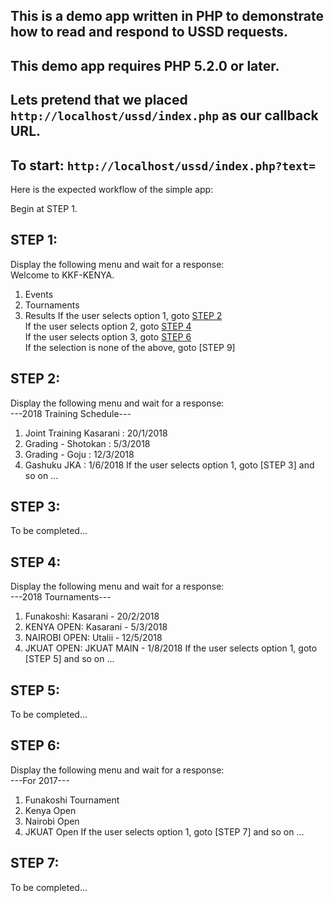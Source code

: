 ## This is a demo app written in PHP to demonstrate how to read and respond to USSD requests.
## This demo app requires PHP 5.2.0 or later.

## Lets pretend that we placed ```http://localhost/ussd/index.php``` as our callback URL.

## To start: ```http://localhost/ussd/index.php?text=```

Here is the expected workflow of the simple app:

Begin at STEP 1.

## STEP 1:

Display the following menu and wait for a response:  
Welcome to KKF-KENYA.  
1. Events 
2. Tournaments 
3. Results 
If the user selects option 1, goto [STEP 2](#step-2)  
If the user selects option 2, goto [STEP 4](#step-4)  
If the user selects option 3, goto [STEP 6](#step-6)  
If the selection is none of the above, goto [STEP 9]

## STEP 2:

Display the following menu and wait for a response:  
---2018 Training Schedule--- 
1. Joint Training Kasarani : 20/1/2018 
2. Grading - Shotokan : 5/3/2018  
3. Grading - Goju : 12/3/2018  
4. Gashuku JKA : 1/6/2018
If the user selects option 1, goto [STEP 3] and so on ...

## STEP 3:

To be completed...

## STEP 4:

Display the following menu and wait for a response:  
---2018 Tournaments--- 
1. Funakoshi: Kasarani - 20/2/2018
2. KENYA OPEN: Kasarani - 5/3/2018
3. NAIROBI OPEN: Utalii - 12/5/2018
4. JKUAT OPEN: JKUAT MAIN - 1/8/2018
If the user selects option 1, goto [STEP 5] and so on ...

## STEP 5:

To be completed...

## STEP 6:

Display the following menu and wait for a response:  
---For 2017--- 
1. Funakoshi Tournament
2. Kenya Open
3. Nairobi Open
4. JKUAT Open
If the user selects option 1, goto [STEP 7] and so on ...

## STEP 7:

To be completed...


